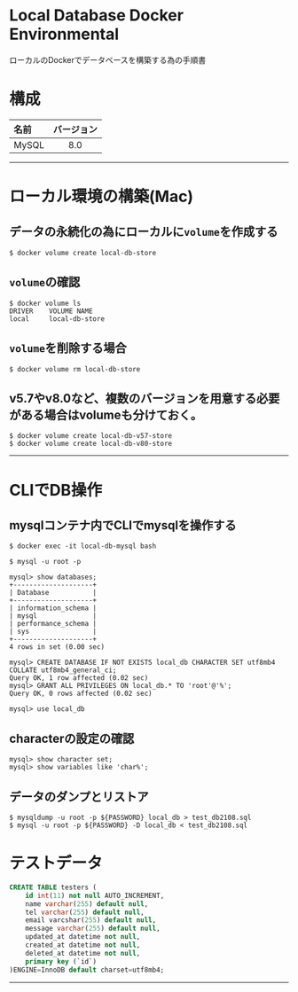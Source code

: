 # Local Database Docker Environmental

ローカルのDockerでデータベースを構築する為の手順書

# 構成

| 名前 | バージョン |
| :--- | :---: |
| MySQL | 8.0 |

---
# ローカル環境の構築(Mac)

## データの永続化の為にローカルに`volume`を作成する

```shell-session
$ docker volume create local-db-store
```

## `volume`の確認

```shell-session
$ docker volume ls
DRIVER    VOLUME NAME
local     local-db-store
```

## `volume`を削除する場合

```shell-session
$ docker volume rm local-db-store
```

## v5.7やv8.0など、複数のバージョンを用意する必要がある場合はvolumeも分けておく。

```shell-session
$ docker volume create local-db-v57-store
$ docker volume create local-db-v80-store
```


---

# CLIでDB操作

## mysqlコンテナ内でCLIでmysqlを操作する

```shell-session
$ docker exec -it local-db-mysql bash
```

```shell-session
$ mysql -u root -p
```

```shell-session
mysql> show databases;
+--------------------+
| Database           |
+--------------------+
| information_schema |
| mysql              |
| performance_schema |
| sys                |
+--------------------+
4 rows in set (0.00 sec)
```

```shell-session
mysql> CREATE DATABASE IF NOT EXISTS local_db CHARACTER SET utf8mb4 COLLATE utf8mb4_general_ci;
Query OK, 1 row affected (0.02 sec)
mysql> GRANT ALL PRIVILEGES ON local_db.* TO 'root'@'%';
Query OK, 0 rows affected (0.02 sec)
```

```shell-session
mysql> use local_db
```


## characterの設定の確認

```shell-session
mysql> show character set;
mysql> show variables like 'char%';
```

## データのダンプとリストア

```shell-session
$ mysqldump -u root -p ${PASSWORD} local_db > test_db2108.sql
$ mysql -u root -p ${PASSWORD} -D local_db < test_db2108.sql
```

# テストデータ

```SQL
CREATE TABLE testers (
    id int(11) not null AUTO_INCREMENT,
    name varchar(255) default null,
    tel varchar(255) default null,
    email varcshar(255) default null,
    message varchar(255) default null,
    updated_at datetime not null,
    created_at datetime not null,
    deleted_at datetime not null,
    primary key (`id`)
)ENGINE=InnoDB default charset=utf8mb4;
```

----


